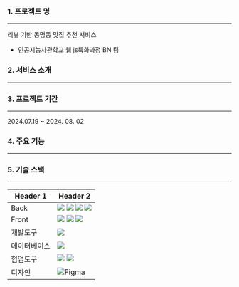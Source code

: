 ### 1. 프로젝트 명
---
리뷰 기반 동명동 맛집 추천 서비스
- 인공지능사관학교 웹 js특화과정 BN 팀
### 2. 서비스 소개
---
### 3. 프로젝트 기간
---
2024.07.19 ~ 2024. 08. 02
### 4. 주요 기능
---
### 5. 기술 스택
---
| Header 1 | Header 2 |
|----------|----------|
| Back |   <img src="https://img.shields.io/badge/flask-000000?style=for-the-badge&logo=flask&logoColor=white"> <img src="https://img.shields.io/badge/javascript-F7DF1E?style=for-the-badge&logo=javascript&logoColor=black"> <img src="https://img.shields.io/badge/node.js-339933?style=for-the-badge&logo=Node.js&logoColor=white"> <img src="https://img.shields.io/badge/python-3776AB?style=for-the-badge&logo=python&logoColor=white">  |
| Front | <img src="https://img.shields.io/badge/javascript-F7DF1E?style=for-the-badge&logo=javascript&logoColor=black"> <img src="https://img.shields.io/badge/html5-E34F26?style=for-the-badge&logo=html5&logoColor=white"> <img src="https://img.shields.io/badge/css-1572B6?style=for-the-badge&logo=css3&logoColor=white">  |
| 개발도구 | <img src="https://img.shields.io/badge/Visual Studio Code-007ACC?style=flat-square&logo=Visual Studio Code&logoColor=white"/> |
| 데이터베이스 | <img src="https://img.shields.io/badge/mysql-4479A1?style=for-the-badge&logo=mysql&logoColor=white"> |
| 협업도구 | <img src="https://img.shields.io/badge/git-F05032?style=for-the-badge&logo=git&logoColor=white"> <img src="https://img.shields.io/badge/github-181717?style=for-the-badge&logo=github&logoColor=white"> |
| 디자인 | 	![Figma](https://img.shields.io/badge/figma-%23F24E1E.svg?style=for-the-badge&logo=figma&logoColor=white) |
